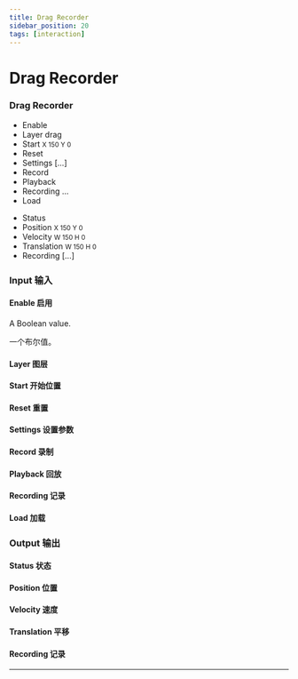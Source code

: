 ```yaml
---
title: Drag Recorder
sidebar_position: 20
tags: [interaction]
---
```


# Drag Recorder


<div className="patch-container">
    <div className="patch processor">
        <h3>Drag Recorder</h3>
        <ul className="inputs">
            <li>Enable <span className="checkbox-off"></span></li>
            <li>Layer <span>drag</span></li>
            <li>Start <small> X <span>150</span> Y <span>0</span></small></li>
            <li>Reset</li>
            <li>Settings <span>[...]</span></li>
            <li>Record <span className="checkbox-off"></span></li>
            <li>Playback <span className="checkbox-off"></span></li>
            <li>Recording <span>...</span></li>
            <li>Load</li>
        </ul>
        <ul className="outputs">
            <li>Status <span className="patch-color-preview status"></span></li>
            <li>Position <small> X <span>150</span> Y <span>0</span></small></li> 
            <li>Velocity <small> W <span>150</span> H <span>0</span></small></li>
            <li>Translation <small> W <span>150</span> H <span>0</span></small></li>
            <li>Recording <span>[...]</span></li>
        </ul>
    </div>
</div>

<div className="port-descriptions">
<div className="inputs">

### Input 输入

#### Enable 启用

A Boolean value.

一个布尔值。

#### Layer 图层

#### Start 开始位置

#### Reset 重置

#### Settings 设置参数

#### Record 录制

#### Playback 回放

#### Recording 记录

#### Load 加载

</div>
<div className="outputs">

### Output 输出

#### Status 状态

#### Position 位置

#### Velocity 速度

#### Translation 平移

#### Recording 记录

</div>
</div>

------
